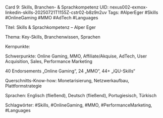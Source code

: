 Card 9: Skills, Branchen- & Sprachkompetenz
UID: nexus002-exmox-linkedin-skills-20250721T1155Z-cstr02-b8z9n2uv
Tags: #AlperEger #Skills #OnlineGaming #MMO #AdTech #Languages

Titel: Skills & Sprachkompetenz – Alper Eger

Thema: Key-Skills, Branchenwissen, Sprachen

Kernpunkte:

Schwerpunkte: Online Gaming, MMO, Affiliate/Akquise, AdTech, User Acquisition, Sales, Performance Marketing

40 Endorsements „Online Gaming“, 24 „MMO“, 44+ „iQU-Skills“

Querschnitts-Know-how: Monetarisierung, Netzwerkaufbau, Plattformstrategie

Sprachen: Englisch (fließend), Deutsch (fließend), Portugiesisch, Türkisch

Schlagwörter: #Skills, #OnlineGaming, #MMO, #PerformanceMarketing, #Languages